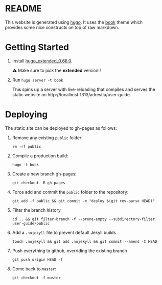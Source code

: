 # README

This website is generated using [hugo](https://gohugo.io/). It uses the [book](https://themes.gohugo.io//theme/hugo-book/) theme which provides some
nice constructs on top of raw markdown.

# Getting Started

1. Install [hugo_extended_0.68.0](https://github.com/gohugoio/hugo/releases/tag/v0.68.0).

   :warning: Make sure to pick the **extended** version!!

2. Run `hugo server -t book`

   This spins up a server with live-reloading that compiles and serves the static website on http://localhost:1313/adrestia/user-guide.

# Deploying

The static site can be deployed to gh-pages as follows:

1. Remove any existing `public` folder: 

   ```
   rm -rf public
   ```

2. Compile a production build:

   ```
   hugo -t book
   ```

3. Create a new branch gh-pages: 

   ```
   git checkout -B gh-pages
   ```

4. Force add and commit the `public` folder to the repository: 

   ```
   git add -f public && git commit -m "deploy $(git rev-parse HEAD)"
   ```

5. Filter the branch history

   ```
   cd .. && git filter-branch -f --prune-empty --subdirectory-filter user-guide/public
   ```

6. Add a `.nojekyll` file to prevent default Jekyll builds 

   ```
   touch .nojekyll && git add .nojekyll && git commit --amend -C HEAD
   ```

7. Push everything to github, overriding the existing branch 
    
   ```
   git push origin HEAD -f
   ```

8. Come back to `master`: 

   ```
   git checkout -f master
   ```
